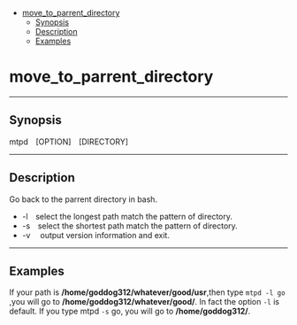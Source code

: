  * [move_to_parrent_directory](#move_to_parrent_directory)
      * [Synopsis](#synopsis)
      * [Description](#description)
      * [Examples](#examples)


# move_to_parrent_directory
------

## Synopsis
mtpd&emsp;[OPTION]&emsp;[DIRECTORY]

------

## Description

Go back to the parrent directory in bash.

- -l&emsp;select the longest path match the pattern of directory.
- -s&emsp;select the shortest path match the pattern of directory.
- -v&emsp; output version information and exit. 


------

## Examples

If your path is __/home/goddog312/whatever/good/usr__,then type `mtpd -l go` ,you will go to __/home/goddog312/whatever/good/__. In fact the option `-l` is default.
If you type mtpd `-s` go, you will go to __/home/goddog312/__.
